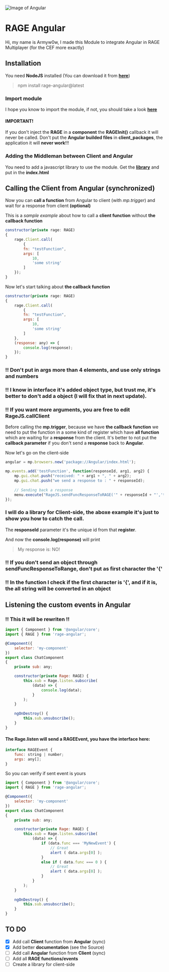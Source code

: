![Image of Angular](https://angular.io/assets/images/logos/angular/angular.png)

# RAGE Angular

Hi, my name is Armyw0w, I made this Module to integrate Angular in RAGE Multiplayer (for the CEF more exactly)

## Installation

You need **NodeJS** installed (You can download it from **[here](https://nodejs.org)**)
> npm install rage-angular@latest

### Import module

I hope you know to import the module, if not, you should take a look **[here](https://angular.io/guide/ngmodule)**

#### IMPORTANT!
If you don't inject the **RAGE** in a **component** the **RAGEInit()** callback it will never be called.
Don't put the **Angular builded files** in **client_packages**, the application it will **never work**!!!
 
### Adding the Middleman between Client and Angular

You need to add a javascript library to use the module.
Get the **[library](https://github.com/Armyw0w/RAGEAngular/blob/master/middleman.min.js)** and put in the **index.html**
 
> <script type="text/javascript" src="middleman.min.js"></script>
 
## Calling the Client from Angular (synchronized) 

Now you can **call a function** from Angular to client (with *mp.trigger*) and wait for a response from client **(optional)**

This is a *sample example* about how to call a **client function** without **the callback function**
```javascript
constructor(private rage: RAGE)
{
	rage.Client.call(
    	{
		fn: "testFunction",
		args: [
			10,
			'some string'
		]
	});
}
```
Now let's start talking about **the callback function**
```javascript
constructor(private rage: RAGE)
{
	rage.Client.call(
    	{
		fn: "testFunction",
		args: [
			10,
			'some string'
		]
	},
	(response: any) => {
		console.log(response);
	});
}
```
### !! Don't put in args more than 4 elements, and use only strings and numbers
### !! I know in interface it's added object type, but trust me, it's better to don't add a object (I will fix that in next update).
### !! If you want more arguments, you are free to edit RageJS.callClient

Before calling the **mp.trigger**, because we have **the callback function** we need to put the function in a some kind of register which have **all function** which are waiting for a **response** from the client.
It's better to not put the **callback parameter** if you don't send a **response** back to **Angular**.

Now let's go on the client-side
```javascript
angular = mp.browsers.new('package://Angular/index.html');

mp.events.add('testFunction', function(responseId, arg1, arg2) {
	mp.gui.chat.push("received: " + arg1 + ", " + arg2);
	mp.gui.chat.push("we send a response to : " + responseId);
	
	// Sending back a response
	menu.execute("RageJS.sendFuncResponseToRAGE('" + responseId + "','testFunction','My response is: NO!');");
});
```
### I will do a library for Client-side, the aboxe example it's just to show you how to catch the call.
The **responseId** parameter it's the unique id from that **register**.

And now the **console.log(response)** will print
> My response is: NO!

### !! If you don't send an object through sendFuncResponseToRange, don't put as first character the '{'
### !! In the function I check if the first character is '{', and if it is, the all string will be converted in an object

## Listening the custom events in Angular
### !! This it will be rewriten !!

```javascript
import { Component } from '@angular/core'; 
import { RAGE } from 'rage-angular'; 

@Component({ 
	selector: 'my-component' 
}) 
export class ChatComponent 
{ 
	private sub: any;

	constructor(private Rage: RAGE) { 
		this.sub = Rage.listen.subscribe( 
			(data) => { 
				console.log(data); 
			} 
		); 
	} 
	
	ngOnDestroy() {
		this.sub.unsubscribe();
	}
}
```
#### The Rage.listen will send a RAGEEvent, you have the interface here:
```javascript
interface RAGEEvent {
    func: string | number;
    args: any[];
}
```

So you can verify if sent event is yours
```javascript
import { Component } from '@angular/core'; 
import { RAGE } from 'rage-angular'; 

@Component({ 
	selector: 'my-component' 
}) 
export class ChatComponent 
{ 
	private sub: any;

	constructor(private Rage: RAGE) { 
		this.sub = Rage.listen.subscribe( 
			(data) => { 
				if (data.func === 'MyNewEvent') { 
					// Great 
					alert ( data.args[0] ); 
				}
				else if ( data.func === 0 ) { 
					// Great 
					alert ( data.args[0] ); 
				} 
			} 
		); 
	} 
	
	ngOnDestroy() {
		this.sub.unsubscribe();
	}
}
```

## TO DO

- [x] Add call **Client** function from **Angular** (sync)
- [x] Add better **documentation** (see the Source)
- [ ] Add call **Angular** function from **Client** (sync)
- [ ] Add all **RAGE functions/events**
- [ ] Create a library for client-side
